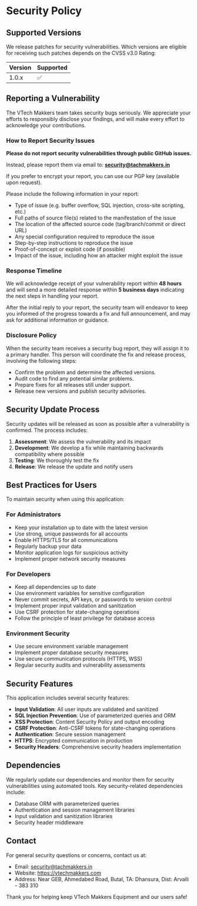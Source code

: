 # Security Policy

## Supported Versions

We release patches for security vulnerabilities. Which versions are eligible for receiving such patches depends on the CVSS v3.0 Rating:

| Version | Supported          |
| ------- | ------------------ |
| 1.0.x   | :white_check_mark: |

## Reporting a Vulnerability

The VTech Makkers team takes security bugs seriously. We appreciate your efforts to responsibly disclose your findings, and will make every effort to acknowledge your contributions.

### How to Report Security Issues

**Please do not report security vulnerabilities through public GitHub issues.**

Instead, please report them via email to: **security@tachmakkers.in**

If you prefer to encrypt your report, you can use our PGP key (available upon request).

Please include the following information in your report:

- Type of issue (e.g. buffer overflow, SQL injection, cross-site scripting, etc.)
- Full paths of source file(s) related to the manifestation of the issue
- The location of the affected source code (tag/branch/commit or direct URL)
- Any special configuration required to reproduce the issue
- Step-by-step instructions to reproduce the issue
- Proof-of-concept or exploit code (if possible)
- Impact of the issue, including how an attacker might exploit the issue

### Response Timeline

We will acknowledge receipt of your vulnerability report within **48 hours** and will send a more detailed response within **5 business days** indicating the next steps in handling your report.

After the initial reply to your report, the security team will endeavor to keep you informed of the progress towards a fix and full announcement, and may ask for additional information or guidance.

### Disclosure Policy

When the security team receives a security bug report, they will assign it to a primary handler. This person will coordinate the fix and release process, involving the following steps:

- Confirm the problem and determine the affected versions.
- Audit code to find any potential similar problems.
- Prepare fixes for all releases still under support.
- Release new versions and publish security advisories.

## Security Update Process

Security updates will be released as soon as possible after a vulnerability is confirmed. The process includes:

1. **Assessment**: We assess the vulnerability and its impact
2. **Development**: We develop a fix while maintaining backwards compatibility where possible
3. **Testing**: We thoroughly test the fix
4. **Release**: We release the update and notify users

## Best Practices for Users

To maintain security when using this application:

### For Administrators
- Keep your installation up to date with the latest version
- Use strong, unique passwords for all accounts
- Enable HTTPS/TLS for all communications
- Regularly backup your data
- Monitor application logs for suspicious activity
- Implement proper network security measures

### For Developers
- Keep all dependencies up to date
- Use environment variables for sensitive configuration
- Never commit secrets, API keys, or passwords to version control
- Implement proper input validation and sanitization
- Use CSRF protection for state-changing operations
- Follow the principle of least privilege for database access

### Environment Security
- Use secure environment variable management
- Implement proper database security measures
- Use secure communication protocols (HTTPS, WSS)
- Regular security audits and vulnerability assessments

## Security Features

This application includes several security features:

- **Input Validation**: All user inputs are validated and sanitized
- **SQL Injection Prevention**: Use of parameterized queries and ORM
- **XSS Protection**: Content Security Policy and output encoding
- **CSRF Protection**: Anti-CSRF tokens for state-changing operations
- **Authentication**: Secure session management
- **HTTPS**: Encrypted communication in production
- **Security Headers**: Comprehensive security headers implementation

## Dependencies

We regularly update our dependencies and monitor them for security vulnerabilities using automated tools. Key security-related dependencies include:

- Database ORM with parameterized queries
- Authentication and session management libraries
- Input validation and sanitization libraries
- Security header middleware

## Contact

For general security questions or concerns, contact us at:
- Email: security@tachmakkers.in
- Website: https://vtechmakkers.com
- Address: Near GEB, Ahmedabed Road, Butal, TA: Dhansura, Dist: Arvalli - 383 310

Thank you for helping keep VTech Makkers Equipment and our users safe!